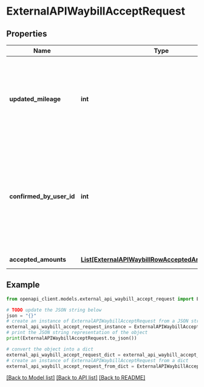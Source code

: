 # ExternalAPIWaybillAcceptRequest


## Properties

Name | Type | Description | Notes
------------ | ------------- | ------------- | -------------
**updated_mileage** | **int** | Total mileage driven (in kilometres). This needs to be filled only if the mileage is updated as it overwrites the mileage entered by the driver. | [optional] 
**confirmed_by_user_id** | **int** | The ID of the user that accepts the waybill (eg 28). Use GET Employments endpoint to query all available employments and get necessary &#x60;user_id&#x60; values. | 
**accepted_amounts** | [**List[ExternalAPIWaybillRowAcceptedAmountRequest]**](ExternalAPIWaybillRowAcceptedAmountRequest.md) | Accepted amounts | 

## Example

```python
from openapi_client.models.external_api_waybill_accept_request import ExternalAPIWaybillAcceptRequest

# TODO update the JSON string below
json = "{}"
# create an instance of ExternalAPIWaybillAcceptRequest from a JSON string
external_api_waybill_accept_request_instance = ExternalAPIWaybillAcceptRequest.from_json(json)
# print the JSON string representation of the object
print(ExternalAPIWaybillAcceptRequest.to_json())

# convert the object into a dict
external_api_waybill_accept_request_dict = external_api_waybill_accept_request_instance.to_dict()
# create an instance of ExternalAPIWaybillAcceptRequest from a dict
external_api_waybill_accept_request_from_dict = ExternalAPIWaybillAcceptRequest.from_dict(external_api_waybill_accept_request_dict)
```
[[Back to Model list]](../README.md#documentation-for-models) [[Back to API list]](../README.md#documentation-for-api-endpoints) [[Back to README]](../README.md)


